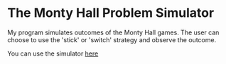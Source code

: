 # The Monty Hall Problem Simulator

My program simulates outcomes of the Monty Hall games. The user can choose to use the 'stick' or 'switch' strategy and observe the outcome.

You can use the simulator [here](https://dfllinton.github.io/Monty-Hall-Problem/)
